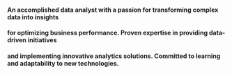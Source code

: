 #### An accomplished data analyst with a passion for transforming complex data into insights 
#### for optimizing business performance. Proven expertise in providing data-driven initiatives
#### and implementing innovative analytics solutions. Committed to learning and adaptability to new technologies.  
